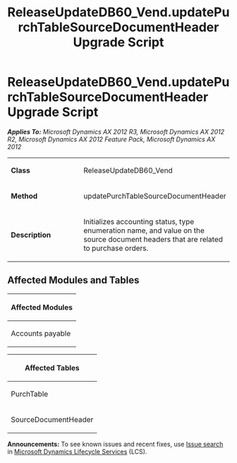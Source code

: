﻿---
title: ReleaseUpdateDB60_Vend.updatePurchTableSourceDocumentHeader Upgrade Script
TOCTitle: ReleaseUpdateDB60_Vend.updatePurchTableSourceDocumentHeader Upgrade Script
ms:assetid: f009af64-c8e9-15dd-04e7-ece71d35a990
ms:mtpsurl: https://msdn.microsoft.com/en-us/library/JJ737419(v=AX.60)
ms:contentKeyID: 49712114
ms.date: 05/18/2015
mtps_version: v=AX.60
---

# ReleaseUpdateDB60\_Vend.updatePurchTableSourceDocumentHeader Upgrade Script 


_**Applies To:** Microsoft Dynamics AX 2012 R3, Microsoft Dynamics AX 2012 R2, Microsoft Dynamics AX 2012 Feature Pack, Microsoft Dynamics AX 2012_

<table>
<colgroup>
<col style="width: 50%" />
<col style="width: 50%" />
</colgroup>
<tbody>
<tr class="odd">
<td><p><strong>Class</strong></p></td>
<td><p>ReleaseUpdateDB60_Vend</p></td>
</tr>
<tr class="even">
<td><p><strong>Method</strong></p></td>
<td><p>updatePurchTableSourceDocumentHeader</p></td>
</tr>
<tr class="odd">
<td><p><strong>Description</strong></p></td>
<td><p>Initializes accounting status, type enumeration name, and value on the source document headers that are related to purchase orders.</p></td>
</tr>
</tbody>
</table>


## Affected Modules and Tables

<table>
<colgroup>
<col style="width: 100%" />
</colgroup>
<thead>
<tr class="header">
<th><p>Affected Modules</p></th>
</tr>
</thead>
<tbody>
<tr class="odd">
<td><p>Accounts payable</p></td>
</tr>
</tbody>
</table>


<table>
<colgroup>
<col style="width: 100%" />
</colgroup>
<thead>
<tr class="header">
<th><p>Affected Tables</p></th>
</tr>
</thead>
<tbody>
<tr class="odd">
<td><p>PurchTable</p></td>
</tr>
<tr class="even">
<td><p>SourceDocumentHeader</p></td>
</tr>
</tbody>
</table>

  
**Announcements:** To see known issues and recent fixes, use [Issue search](http://go.microsoft.com/fwlink/?linkid=389258) in [Microsoft Dynamics Lifecycle Services](http://go.microsoft.com/fwlink/?linkid=306505) (LCS).

